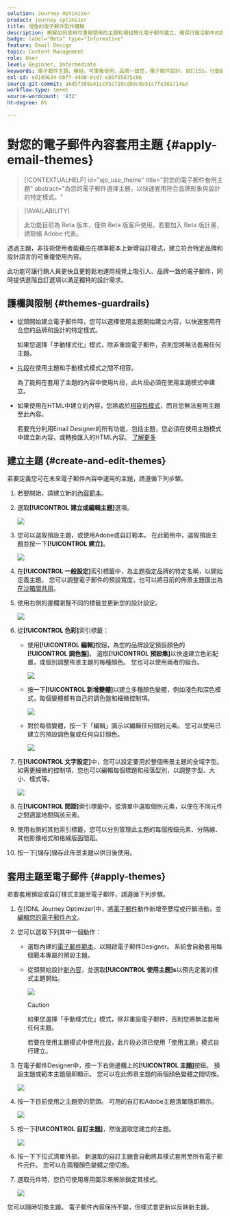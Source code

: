 ```yaml
---
solution: Journey Optimizer
product: journey optimizer
title: 增強的電子郵件製作體驗
description: 瞭解如何使用可重複使用的主題和模組簡化電子郵件建立，確保行銷活動中的設計一致性和效率。
badge: label="Beta" type="Informative"
feature: Email Design
topic: Content Management
role: User
level: Beginner, Intermediate
keywords: 電子郵件主題，模組，可重複使用，品牌一致性，電子郵件設計，自訂CSS，行動裝置最佳化
exl-id: e81d9634-bbff-44d0-8cd7-e86f85075c06
source-git-commit: abd5f388a41cc85c710cdb8c8e51c7fe381714ad
workflow-type: tm+mt
source-wordcount: '832'
ht-degree: 6%

---
```


# 對您的電子郵件內容套用主題 {#apply-email-themes}

>[!CONTEXTUALHELP]
>id="ajo_use_theme"
>title="對您的電子郵件套用主題"
>abstract="為您的電子郵件選擇主題，以快速套用符合品牌形象與設計的特定樣式。"

<!--This documentation provides a comprehensive guide to using themes to streamline your email creation process. With the ability to define reusable themes and leverage pre-designed modules, marketers can create professional, brand-aligned emails faster and with less effort.-->

>[!AVAILABILITY]
>
>此功能目前為 Beta 版本，僅供 Beta 版客戶使用。若要加入 Beta 版計畫，請聯絡 Adobe 代表。

透過主題，非技術使用者能藉由在標準範本<!-- to achieve brand specific results-->上新增自訂樣式，建立符合特定品牌和設計語言的可重複使用內容。

此功能可讓行銷人員更快且更輕鬆地運用視覺上吸引人、品牌一致的電子郵件，同時提供進階自訂選項以滿足獨特的設計需求。

<!--What is the Enhanced Email Authoring Experience?

This feature introduces two key components to simplify and enhance email creation:

* **Theme Management System**: A centralized system for creating, customizing, and applying reusable themes to emails. Themes ensure consistent styling across campaigns and eliminate the need for repetitive manual styling.

* **Modules**: Pre-designed, reusable content blocks that abstract common email elements (e.g., titles, descriptions, images, and links). Modules are built using customizable low-level components, offering flexibility while maintaining design standards.

Key Benefits:

- **Consistency**: Ensure all emails align with your brand's design guidelines.
- **Efficiency**: Save time by reusing themes and modules across campaigns.
- **Customization**: Add custom CSS and mobile-specific styles for advanced designs.
- **Scalability**: Eliminate repetitive styling tasks, enabling faster email creation.-->

## 護欄與限制 {#themes-guardrails}

* 從頭開始建立電子郵件時，您可以選擇使用主題開始建立內容，以快速套用符合您的品牌和設計的特定樣式。

  如果您選擇「手動樣式化」模式，除非重設電子郵件，否則您將無法套用任何主題。

* [片段](../content-management/fragments.md)在使用主題和手動樣式模式之間不相容。

  為了能夠在套用了主題的內容中使用片段，此片段必須在使用主題模式中建立。

* 如果使用在HTML中建立的內容，您將處於[相容性模式](existing-content.md)，而且您無法套用主題至此內容。

  若要充分利用Email Designer的所有功能，包括主題，您必須在使用主題模式中建立新內容，或轉換匯入的HTML內容。 [了解更多](existing-content.md)

<!--If using a content created in Manual Styling mode or HTML, you cannot apply themes to this content. You must create a new content in Use Themes mode.

If you apply a theme to a content using a [fragment](../content-management/fragments.md) created in Manual Styling mode, the rendering may not be optimal.-->

## 建立主題 {#create-and-edit-themes}

若要定義您可在未來電子郵件內容中運用的主題，請遵循下列步驟。

1. 若要開始，請建立新的[內容範本](../content-management/create-content-templates.md)。

1. 選取&#x200B;**[!UICONTROL 建立或編輯主題]**&#x200B;選項。

   ![](assets/theme-create.png)

1. 您可以選取預設主題，或使用Adobe或自訂範本。 在此範例中，選取預設主題並按一下&#x200B;**[!UICONTROL 建立]**。

   ![](assets/theme-select.png)

1. 在&#x200B;**[!UICONTROL 一般設定]**&#x200B;索引標籤中，為主題指定品牌的特定名稱，以開始定義主題。 您可以調整電子郵件的預設寬度，也可以將目前的佈景主題匯出為[在沙箱間共用](../configuration/copy-objects-to-sandbox.md)。

   <!--![](assets/theme-general-settings.png)-->

1. 使用右側的邊欄瀏覽不同的標籤並更新您的設計設定。

   ![](assets/theme-right-pane.png)

1. 從&#x200B;**[!UICONTROL 色彩]**&#x200B;索引標籤：

   * 使用&#x200B;**[!UICONTROL 編輯]**&#x200B;按鈕，為您的品牌設定預設顏色的&#x200B;**[!UICONTROL 調色盤]**。 選取&#x200B;**[!UICONTROL 預設集]**&#x200B;以快速建立色彩配置，或個別調整佈景主題的每種顏色。 您也可以使用兩者的組合。

     ![](assets/theme-colors.gif)

   * 按一下&#x200B;**[!UICONTROL 新增變體]**&#x200B;以建立多種顏色變體，例如淺色和深色模式，每個變體都有自己的調色盤和細微控制項。

     ![](assets/theme-colors-variant.png)

   * 對於每個變體，按一下「編輯」圖示以編輯任何個別元素。 您可以使用已建立的預設調色盤或任何自訂顏色。

     ![](assets/theme-colors-edit-variant.gif)

1. 在&#x200B;**[!UICONTROL 文字設定]**&#x200B;中，您可以設定要用於整個佈景主題的全域字型。 如需更細微的控制項，您也可以編輯每個標題和段落型別，以調整字型、大小、樣式等。

   ![](assets/theme-text.png)

1. 在&#x200B;**[!UICONTROL 間距]**&#x200B;索引標籤中，從清單中選取個別元素，以便在不同元件之間適當地間隔該元素。

   <!--![](assets/theme-spacing.png)-->

1. 使用右側的其他索引標籤，您可以分別管理此主題的每個按鈕元素、分隔線、其他影像格式和格線版面間距。

   <!--![](assets/theme-buttons.png)-->

1. 按一下[儲存]儲存此佈景主題以供日後使用。**&#x200B;**

## 套用主題至電子郵件 {#apply-themes}

若要套用預設或自訂樣式主題至電子郵件，請遵循下列步驟。

1. 在[!DNL Journey Optimizer]中，[將電子郵件](create-email.md)動作新增至歷程或行銷活動，並[編輯您的電子郵件內文](get-started-email-design.md#key-steps)。

1. 您可以選取下列其中一個動作：

   * 選取內建的[電子郵件範本](use-email-templates.md)，以開啟電子郵件Designer。 系統會自動套用每個範本專屬的預設主題。

   * 從頭開始設計[新內容](content-from-scratch.md)，並選取&#x200B;**[!UICONTROL 使用主題]s**&#x200B;以預先定義的樣式主題開始。

     ![](assets/theme-from-scratch.png)

     >[!CAUTION]
     >
     >如果您選擇「手動樣式化」模式，除非重設電子郵件，否則您將無法套用任何主題。
     >
     >若要在使用主題模式中使用[片段](../content-management/fragments.md)，此片段必須已使用「使用主題」模式自行建立。

1. 在電子郵件Designer中，按一下右側邊欄上的&#x200B;**[!UICONTROL 主題]**&#x200B;按鈕。 預設主題或範本主題隨即顯示。 您可以在此佈景主題的兩個顏色變體之間切換。

   ![](assets/theme-default-hero.png)

1. 按一下目前使用之主題旁的箭頭。 可用的自訂和Adobe主題清單隨即顯示。

   ![](assets/theme-hero-change.png)

1. 按一下&#x200B;**[!UICONTROL 自訂主題]**，然後選取您建立的主題。

   ![](assets/theme-select-custom.png)

1. 按一下下拉式清單外部。 新選取的自訂主題會自動將其樣式套用至所有電子郵件元件。 您可以在兩種顏色變體之間切換。

1. 選取元件時，您仍可使用專用圖示來解除鎖定其樣式。

   ![](assets/theme-unlock-style.png)

您可以隨時切換主題。 電子郵件內容保持不變，但樣式會更新以反映新主題。

<!--
>[!NOTE]
> - Themes apply styles globally. Ensure your theme is finalized before applying it to multiple emails.
> - Switching themes may override custom styles applied to individual components.

>[!CAUTION]
> - When using fragments, the email's theme will override the fragment's styles. A warning will be displayed in the editor if there is a conflict.

## Example Use Cases {#example-use-cases}

### 1. Creating a New Theme
- A marketer creates a theme with their brand's colors, fonts, and button styles.
- The theme is saved and reused across multiple email campaigns.

### 2. Switching Themes
- A marketer applies a holiday-themed design to an existing email by switching to a pre-designed holiday theme.-->
